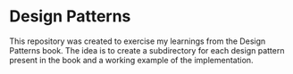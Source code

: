 # Design Patterns

This repository was created to exercise my learnings from the Design Patterns book. The idea is to create a subdirectory for each design pattern present in the book and a working example of the implementation.
